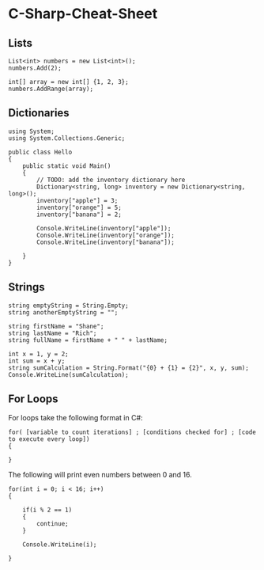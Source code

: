 # C-Sharp-Cheat-Sheet

## Lists
```
List<int> numbers = new List<int>();
numbers.Add(2);

int[] array = new int[] {1, 2, 3};
numbers.AddRange(array);
```
## Dictionaries
```
using System;
using System.Collections.Generic;

public class Hello
{
    public static void Main()
    {
        // TODO: add the inventory dictionary here
        Dictionary<string, long> inventory = new Dictionary<string, long>();
        inventory["apple"] = 3;
        inventory["orange"] = 5;
        inventory["banana"] = 2;

        Console.WriteLine(inventory["apple"]);
        Console.WriteLine(inventory["orange"]);
        Console.WriteLine(inventory["banana"]);

    }
}
```
## Strings
```
string emptyString = String.Empty;
string anotherEmptyString = "";

string firstName = "Shane";
string lastName = "Rich";
string fullName = firstName + " " + lastName;

int x = 1, y = 2;
int sum = x + y;
string sumCalculation = String.Format("{0} + {1} = {2}", x, y, sum);
Console.WriteLine(sumCalculation);
```
## For Loops
For loops take the following format in C#:
```
for( [variable to count iterations] ; [conditions checked for] ; [code to execute every loop])
{

}
```
The following will print even numbers between 0 and 16.
```
for(int i = 0; i < 16; i++)
{

    if(i % 2 == 1)
    {
        continue;
    }

    Console.WriteLine(i);

}
```
